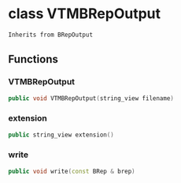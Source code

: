 # class VTMBRepOutput

```cpp
Inherits from BRepOutput
```

## Functions

### VTMBRepOutput

```cpp
public void VTMBRepOutput(string_view filename)
```

### extension

```cpp
public string_view extension()
```

### write

```cpp
public void write(const BRep & brep)
```
